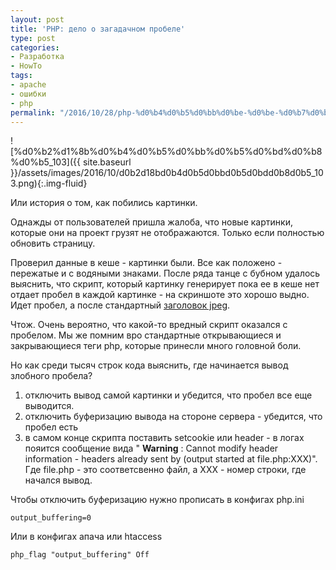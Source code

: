 ```yaml
---
layout: post
title: 'PHP: дело о загадачном пробеле'
type: post
categories:
- Разработка
- HowTo
tags:
- apache
- ошибки
- php
permalink: "/2016/10/28/php-%d0%b4%d0%b5%d0%bb%d0%be-%d0%be-%d0%b7%d0%b0%d0%b3%d0%b0%d0%b4%d0%b0%d1%87%d0%bd%d0%be%d0%bc-%d0%bf%d1%80%d0%be%d0%b1%d0%b5%d0%bb%d0%b5/"
---
```

![%d0%b2%d1%8b%d0%b4%d0%b5%d0%bb%d0%b5%d0%bd%d0%b8%d0%b5_103]({{ site.baseurl }}/assets/images/2016/10/d0b2d18bd0b4d0b5d0bbd0b5d0bdd0b8d0b5_103.png){:.img-fluid}

Или история о том, как побились картинки.

Однажды от пользователей пришла жалоба, что новые картинки, которые они на проект грузят не отображаются. Только если полностью обновить страницу.

Проверил данные в кеше - картинки были. Все как положено - пережатые и с водяными знаками. После ряда танце с бубном удалось выяснить, что скрипт, который картинку генерирует пока ее в кеше нет отдает пробел в каждой картинке - на скриншоте это хорошо выдно. Идет пробел, а после стандартный [заголовок jpeg](https://en.wikipedia.org/wiki/JPEG_File_Interchange_Format#File_format_structure).

Чтож. Очень вероятно, что какой-то вредный скрипт оказался с пробелом. Мы же помним вро стандартные открывающиеся и закрывающиеся теги php, которые принесли много головной боли.

Но как среди тысяч строк кода выяснить, где начинается вывод злобного пробела?

1. отключить вывод самой картинки и убедится, что пробел все еще выводится.
2. отключить буферизацию вывода на стороне сервера - убедится, что пробел есть
3. в самом конце скрипта поставить setcookie или header - в логах пояится сообщение вида " **Warning** : Cannot modify header information - headers already sent by (output started at file.php:XXX)". Где file.php - это соответсвенно файл, а XXX - номер строки, где начался вывод.

Чтобы отключить буферизацию нужно прописать в конфигах php.ini

```
output_buffering=0
```

Или в конфигах апача или htaccess

```
php_flag "output_buffering" Off
```

